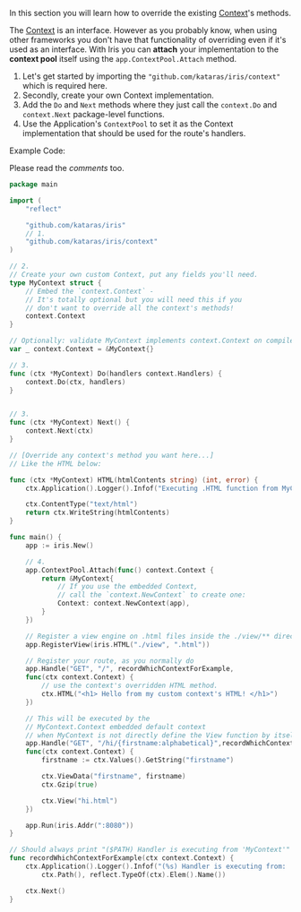 In this section you will learn how to override the existing [Context](https://godoc.org/github.com/kataras/iris/context#Context)'s methods.

The [Context](https://godoc.org/github.com/kataras/iris/context#Context) is an interface. However as you probably know, when using other frameworks you don't have that functionality of overriding even if it's used as an interface. With Iris you can **attach** your implementation to the **context pool** itself using the `app.ContextPool.Attach` method.

1. Let's get started by importing the `"github.com/kataras/iris/context"` which is required here.
2. Secondly, create your own Context implementation.
3. Add the `Do` and `Next` methods where they just call the `context.Do` and `context.Next` package-level functions.
4. Use the Application's `ContextPool` to set it as the Context implementation that should be used for the route's handlers.

Example Code:

Please read the _comments_ too.

```go
package main

import (
    "reflect"

    "github.com/kataras/iris"
    // 1.
    "github.com/kataras/iris/context"
)

// 2.
// Create your own custom Context, put any fields you'll need.
type MyContext struct {
    // Embed the `context.Context` - 
    // It's totally optional but you will need this if you
    // don't want to override all the context's methods!
    context.Context
}

// Optionally: validate MyContext implements context.Context on compile-time.
var _ context.Context = &MyContext{}

// 3.
func (ctx *MyContext) Do(handlers context.Handlers) {
    context.Do(ctx, handlers)
}


// 3.
func (ctx *MyContext) Next() {
    context.Next(ctx)
}

// [Override any context's method you want here...]
// Like the HTML below:

func (ctx *MyContext) HTML(htmlContents string) (int, error) {
    ctx.Application().Logger().Infof("Executing .HTML function from MyContext")

    ctx.ContentType("text/html")
    return ctx.WriteString(htmlContents)
}

func main() {
    app := iris.New()

    // 4.
    app.ContextPool.Attach(func() context.Context {
        return &MyContext{
            // If you use the embedded Context,
            // call the `context.NewContext` to create one:
            Context: context.NewContext(app),
        }
    })

    // Register a view engine on .html files inside the ./view/** directory.
    app.RegisterView(iris.HTML("./view", ".html"))

    // Register your route, as you normally do
    app.Handle("GET", "/", recordWhichContextForExample,
    func(ctx context.Context) {
        // use the context's overridden HTML method.
        ctx.HTML("<h1> Hello from my custom context's HTML! </h1>")
    })

    // This will be executed by the
    // MyContext.Context embedded default context
    // when MyContext is not directly define the View function by itself.
    app.Handle("GET", "/hi/{firstname:alphabetical}",recordWhichContextForExample,
    func(ctx context.Context) {
        firstname := ctx.Values().GetString("firstname")

        ctx.ViewData("firstname", firstname)
        ctx.Gzip(true)

        ctx.View("hi.html")
    })

    app.Run(iris.Addr(":8080"))
}

// Should always print "($PATH) Handler is executing from 'MyContext'"
func recordWhichContextForExample(ctx context.Context) {
    ctx.Application().Logger().Infof("(%s) Handler is executing from: '%s'",
        ctx.Path(), reflect.TypeOf(ctx).Elem().Name())

    ctx.Next()
}
```